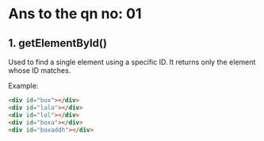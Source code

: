 # Ans to the qn no: 01

## 1. getElementById()

Used to find a single element using a specific ID. It returns only the element whose ID matches.

Example:
```html
<div id="box"></div>
<div id="lala"></div>
<div id="lol"></div>
<div id="boxa"></div>
<div id="boxaddh"></div>

